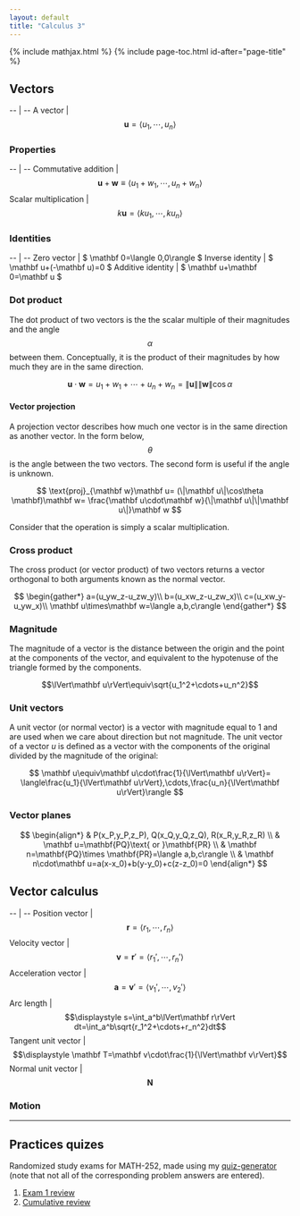 ```yaml
---
layout: default
title: "Calculus 3"
---
```


{% include mathjax.html %}
{% include page-toc.html id-after="page-title" %}

<script>
\DeclareMathOperator{\arccsc}{arccsc}
\DeclareMathOperator{\arcsec}{arcsec}
\DeclareMathOperator{\arccot}{arccot}
\DeclareMathOperator{\sech}{sech}
\DeclareMathOperator{\csch}{csch}
\DeclareMathOperator{\arcsinh}{arcsinh}
\DeclareMathOperator{\arccosh}{arccosh}
\DeclareMathOperator{\arctanh}{arctanh}
\DeclareMathOperator{\arccsch}{arccsch}
\DeclareMathOperator{\arcsech}{arcsech}
\DeclareMathOperator{\arccoth}{arccoth}
</script>

## Vectors

-- | --
A vector | $$\mathbf u=\langle u_1,\cdots,u_n\rangle$$

### Properties

-- | --
Commutative addition | $$\mathbf u+\mathbf w\equiv\langle u_1+w_1,\cdots,u_n+w_n\rangle$$
Scalar multiplication | $$k\mathbf u=\langle ku_1,\cdots,ku_n\rangle$$

### Identities

-- | --
Zero vector | $ \mathbf 0=\langle 0,0\rangle $
Inverse identity | $ \mathbf u+(-\mathbf u)=0 $
Additive identity | $ \mathbf u+\mathbf 0=\mathbf u $

### Dot product

The dot product of two vectors is the the scalar multiple of their magnitudes
and the angle $$\alpha$$ between them. Conceptually, it is the product of their
magnitudes by how much they are in the same direction.

$$
\mathbf u\cdot\mathbf w=u_1+w_1+\cdots+u_n+w_n=\lVert\mathbf u\rVert\lVert\mathbf w\rVert\cos\alpha
$$

#### Vector projection

A projection vector describes how much one vector is in the same direction as
another vector. In the form below, $$\theta$$ is the angle between the two
vectors. The second form is useful if the angle is unknown.

$$
\text{proj}_{\mathbf w}\mathbf u=
(\|\mathbf u\|\cos\theta \mathbf)\mathbf w=
\frac{\mathbf u\cdot\mathbf w}{\|\mathbf u\|\|\mathbf u\|}\mathbf w
$$

Consider that the operation is simply a scalar multiplication.

### Cross product

The cross product (or vector product) of two vectors returns a vector
orthogonal to both arguments known as the normal vector.

$$
\begin{gather*}
a=(u_yw_z-u_zw_y)\\
b=(u_xw_z-u_zw_x)\\
c=(u_xw_y-u_yw_x)\\
\mathbf u\times\mathbf w=\langle a,b,c\rangle
\end{gather*}
$$

### Magnitude

The magnitude of a vector is the distance between the origin and the point at
the components of the vector, and equivalent to the hypotenuse of the triangle
formed by the components.

$$\lVert\mathbf u\rVert\equiv\sqrt{u_1^2+\cdots+u_n^2}$$

### Unit vectors

A unit vector (or normal vector) is a vector with magnitude equal to 1 and are
used when we care about direction but not magnitude. The unit vector of a
vector *u* is defined as a vector with the components of the original divided
by the magnitude of the original:

$$
\mathbf u\equiv\mathbf u\cdot\frac{1}{\lVert\mathbf u\rVert}=
\langle\frac{u_1}{\lVert\mathbf u\rVert},\cdots,\frac{u_n}{\lVert\mathbf u\rVert}\rangle
$$

### Vector planes

$$
\begin{align*}
& P(x_P,y_P,z_P), Q(x_Q,y_Q,z_Q), R(x_R,y_R,z_R) \\
& \mathbf u=\mathbf{PQ}\text{ or }\mathbf{PR} \\
& \mathbf n=\mathbf{PQ}\times \mathbf{PR}=\langle a,b,c\rangle \\
& \mathbf n\cdot\mathbf u=a(x-x_0)+b(y-y_0)+c(z-z_0)=0
\end{align*}
$$

## Vector calculus

-- | --
Position vector | $$\displaystyle\mathbf r=\langle r_1,\cdots,r_n\rangle$$
Velocity vector | $$\displaystyle\mathbf v=\mathbf r'=\langle r_1',\cdots,r_n'\rangle$$
Acceleration vector | $$\displaystyle\mathbf a=\mathbf v'=\langle v_1',\cdots,v_2'\rangle$$
Arc length | $$\displaystyle s=\int_a^b\lVert\mathbf r\rVert dt=\int_a^b\sqrt{r_1^2+\cdots+r_n^2}dt$$
Tangent unit vector | $$\displaystyle \mathbf T=\mathbf v\cdot\frac{1}{\lVert\mathbf v\rVert}$$
Normal unit vector | $$\mathbf N$$

### Motion

---

## Practices quizes

Randomized study exams for MATH-252,
made using my [quiz-generator](github.com://SweedJesus/quiz-generator)
(note that not all of the corresponding problem answers are entered).

1. [Exam 1 review](exam01-review.pdf)
1. [Cumulative review](cumulative-review.pdf)

